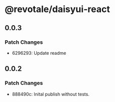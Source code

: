 # @revotale/daisyui-react

## 0.0.3

### Patch Changes

- 6296293: Update readme

## 0.0.2

### Patch Changes

- 888490c: Inital publish without tests.
